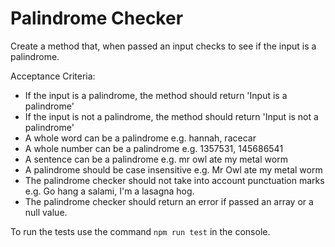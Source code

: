 # Palindrome Checker

Create a method that, when passed an input checks to see if the input is a palindrome.

Acceptance Criteria:
* If the input is a palindrome, the method should return 'Input is a palindrome'
* If the input is not a palindrome, the method should return 'Input is not a palindrome' 
* A whole word can be a palindrome e.g. hannah, racecar
* A whole number can be a palindrome e.g. 1357531, 145686541
* A sentence can be a palindrome e.g. mr owl ate my metal worm
* A palindrome should be case insensitive e.g. Mr Owl ate my metal worm
* The palindrome checker should not take into account punctuation marks e.g. Go hang a salami, I'm a lasagna hog.
* The palindrome checker should return an error if passed an array or a null value.

To run the tests use the command `npm run test` in the console.

